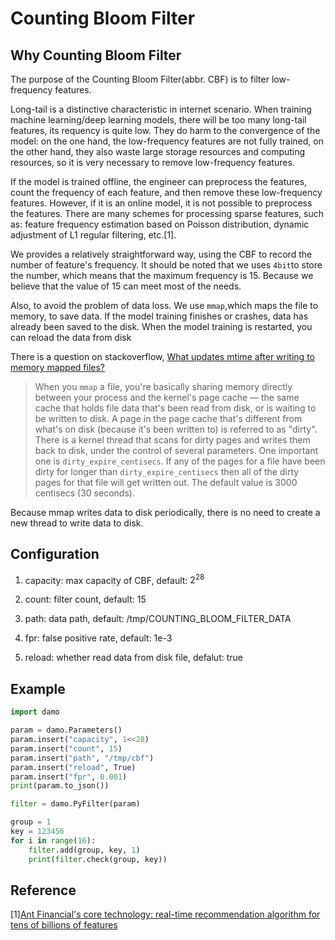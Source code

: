 # Counting Bloom Filter

## Why Counting Bloom Filter

The purpose of the Counting Bloom Filter(abbr. CBF) is to filter low-frequency features. 

Long-tail is a distinctive characteristic in internet scenario. When training machine learning/deep learning models, there will be too many long-tail features, its requency is quite low. They do harm to the convergence of the model: on the one hand, the low-frequency features are not fully trained, on the other hand, they also waste large storage resources and computing resources, so it is very necessary to remove low-frequency features.

If the model is trained offline, the engineer can preprocess the features, count the frequency of each feature, and then remove these low-frequency features. However, if it is an online model, it is not possible to preprocess the features. There are many schemes for processing sparse features, such as: feature frequency estimation based on Poisson distribution, dynamic adjustment of L1 regular filtering, etc.[1]. 

We provides a relatively straightforward way, using the CBF to record the number of feature's frequency. It should be noted that we uses `4bit`to store the number, which means that the maximum frequency is 15. Because we believe that the value of 15 can meet most of the needs.

Also, to avoid the problem of data loss. We use `mmap`,which maps the file to memory, to save data. If the model training finishes or crashes, data has already been saved to the disk. When the model training is restarted, you can reload the data from disk

There is a question on stackoverflow, [What updates mtime after writing to memory mapped files?](https://stackoverflow.com/questions/44815329/what-updates-mtime-after-writing-to-memory-mapped-files)

> When you `mmap` a file, you're basically sharing memory directly between your process and the kernel's page cache — the same cache that holds file data that's been read from disk, or is waiting to be written to disk. A page in the page cache that's different from what's on disk (because it's been written to) is referred to as "dirty".
> There is a kernel thread that scans for dirty pages and writes them back to disk, under the control of several parameters. One important one is `dirty_expire_centisecs`. If any of the pages for a file have been dirty for longer than `dirty_expire_centisecs` then all of the dirty pages for that file will get written out. The default value is 3000 centisecs (30 seconds).

Because mmap writes data to disk periodically, there is no need to create a new thread to write data to disk.



## Configuration

1. capacity: max capacity of CBF, default: $2^{28}$

2. count: filter count, default: 15

3. path: data path, default: /tmp/COUNTING_BLOOM_FILTER_DATA

4. fpr: false positive rate, default: 1e-3

5. reload: whether read data from disk file, defalut: true

## Example

```python
import damo

param = damo.Parameters()
param.insert("capacity", 1<<28) 
param.insert("count", 15)  
param.insert("path", "/tmp/cbf")
param.insert("reload", True)
param.insert("fpr", 0.001)
print(param.to_json())

filter = damo.PyFilter(param)

group = 1
key = 123456
for i in range(16):
    filter.add(group, key, 1)
    print(filter.check(group, key))
```

## Reference

[1][Ant Financial's core technology: real-time recommendation algorithm for tens of billions of features](https://developer.aliyun.com/article/714366)